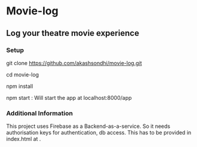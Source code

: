 # Movie-log 

## Log your theatre movie experience

### Setup

git clone https://github.com/akashsondhi/movie-log.git

cd movie-log

npm install

npm start : Will start the app at localhost:8000/app

### Additional Information

This project uses Firebase as a Backend-as-a-service. So it needs authorisation keys for authentication, db access. This has to be provided in index.html at <Add Firebase keys here>.
